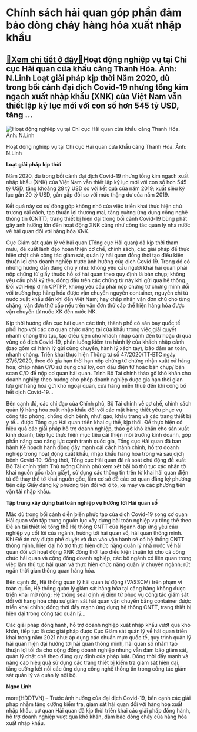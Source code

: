 Chính sách hải quan góp phần đảm bảo dòng chảy hàng hóa xuất nhập khẩu
======================================================================

[:gift:Xem chi tiết ở đây:gift:](https://hddtvn.com/chinh-sach-hai-quan-gop-phan-dam-bao-dong-chay-hang-hoa-xuat-nhap-khau/)Hoạt động nghiệp vụ tại Chi cục Hải quan cửa khẩu cảng Thanh Hóa. Ảnh: N.Linh Loạt giải pháp kịp thời Năm 2020, dù trong bối cảnh đại dịch Covid-19 nhưng tổng kim ngạch xuất nhập khẩu (XNK) của Việt Nam vẫn thiết lập kỷ lục mới với con số hơn 545 tỷ USD, tăng …
---------------------------------------------------------------------------------------------------------------------------------------------------------------------------------------------------------------------------------------------------------------------





![Hoạt động nghiệp vụ tại Chi cục Hải quan cửa khẩu cảng Thanh Hóa. 	Ảnh: N.Linh](https://hddtvn.com/wp-content/uploads/2021/01/5055_6-DSCF5221.jpg "Hoạt động nghiệp vụ tại Chi cục Hải quan cửa khẩu cảng Thanh Hóa. 	Ảnh: N.Linh")


Hoạt động nghiệp vụ tại Chi cục Hải quan cửa khẩu cảng Thanh Hóa. Ảnh: N.Linh



**Loạt giải pháp kịp thời**


Năm 2020, dù trong bối cảnh đại dịch Covid-19 nhưng tổng kim ngạch xuất nhập khẩu (XNK) của Việt Nam vẫn thiết lập kỷ lục mới với con số hơn 545 tỷ USD, tăng khoảng 28 tỷ USD so với kết quả của năm 2019; xuất siêu kỷ lục gần 20 tỷ USD, gần gấp đôi so với mức thặng dư của năm 2019.


Kết quả này có sự đóng góp không nhỏ của việc triển khai thực hiện chủ trương cải cách, tạo thuận lợi thương mại, tăng cường ứng dụng công nghệ thông tin (CNTT); trang thiết bị hiện đại trong bối cảnh Covid-19 bùng phát gây ảnh hưởng lớn đến hoạt động XNK cũng như công tác quản lý nhà nước về hải quan đối với hàng hóa XNK.


Cục Giám sát quản lý về hải quan (Tổng cục Hải quan) đã kịp thời tham mưu, đề xuất lãnh đạo hoàn thiện cơ chế, chính sách, các giải pháp để thực hiện chặt chẽ công tác giám sát, quản lý hải quan đồng thời tạo điều kiện thuận lợi cho doanh nghiệp trước ảnh hưởng của dịch Covid 19. Trong đó có những hướng dẫn đáng chú ý như: không yêu cầu người khai hải quan phải nộp chứng từ giấy thuộc hồ sơ hải quan theo quy định là bản chụp; không yêu cầu phải ký tên, đóng dấu trên các chứng từ này khi gửi qua hệ thống. Đối với Hiệp định CPTPP, không yêu cầu phải nộp chứng từ chứng minh đối với trường hợp hàng hóa được vận chuyển nguyên container, nguyên chì từ nước xuất khẩu đến khi đến Việt Nam; hay chấp nhận vận đơn chủ cho từng chặng, vận đơn thứ cấp nếu trên vận đơn thứ cấp thể hiện hàng hóa được vận chuyển từ nước XK đến nước NK.


Kịp thời hướng dẫn cục hải quan các tỉnh, thành phố có sân bay quốc tế phối hợp với các cơ quan chức năng tại cửa khẩu trong việc giải quyết nhanh chóng thủ tục, tạo điều kiện cho khách nhập cảnh đến từ hoặc đi qua vùng có dịch Covid-19, phân luồng kiểm tra hành lý của khách nhập cảnh (bao gồm cả hành lý gửi cùng chuyến, hành lý xách tay), bảo đảm an toàn, nhanh chóng. Triển khai thực hiện Thông tư số 47/2020/TT-BTC ngày 27/5/2020, theo đó gia hạn thời hạn nộp chứng từ chứng nhận xuất xứ hàng hóa; chấp nhận C/O sử dụng chữ ký, con dấu điện tử hoặc bản chụp/ bản scan C/O để nộp cơ quan hải quan. Trình Bộ Tài chính tháo gỡ khó khăn cho doanh nghiệp theo hướng cho phép doanh nghiệp được gia hạn thời gian lưu giữ hàng hóa gửi kho ngoại quan, cửa hàng miễn thuế đến khi công bố hết dịch Covid-19…


Bên cạnh đó, các chỉ đạo của Chính phủ, Bộ Tài chính về cơ chế, chính sách quản lý hàng hóa xuất nhập khẩu đối với các mặt hàng thiết yếu phục vụ công tác phòng, chống dịch bệnh, như: gạo, khẩu trang và các trang thiết bị y tế… được Tổng cục Hải quan triển khai cụ thể, kịp thời. Để thực hiện có hiệu quả các giải pháp hỗ trợ doanh nghiệp, tháo gỡ khó khăn cho sản xuất kinh doanh; tiếp tục thực hiện mục tiêu cải thiện môi trường kinh doanh, góp phần nâng cao năng lực cạnh tranh quốc gia, Tổng cục Hải quan đã ban hành Kế hoạch hành động đẩy mạnh cải cách hành chính, hỗ trợ doanh nghiệp trong hoạt động xuất khẩu, nhập khẩu hàng hóa trong và sau dịch bệnh Covid-19. Đồng thời, Tổng cục Hải quan đã rà soát chủ động đề xuất Bộ Tài chính trình Thủ tướng Chính phủ xem xét bãi bỏ thủ tục xác nhận tờ khai nguồn gốc (bản giấy), sử dụng các thông tin trên tờ khai hải quan điện tử để thay thế tờ khai nguồn gốc, làm cơ sở để các cơ quan đăng ký phương tiện cấp Giấy đăng ký phương tiện đối với ô tô, xe máy và các phương tiện vận tải nhập khẩu.


**Tập trung xây dựng bài toán nghiệp vụ hướng tới Hải quan số**


Mặc dù trong bối cảnh diễn biến phức tạp của dịch Covid-19 song cơ quan Hải quan vẫn tập trung nguồn lực xây dựng bài toán nghiệp vụ tổng thể theo Đề án tái thiết kế tổng thể Hệ thống CNTT của Ngành đáp ứng yêu cầu nghiệp vụ cốt lõi của ngành, hướng tới hải quan số, hải quan thông minh. Khi Đề án này được phê duyệt và đưa vào vận hành sẽ có hệ thống CNTT thông minh, hiện đại hỗ trợ thực hiện chức năng quản lý nhà nước về hải quan đối với hoạt động XNK đồng thời tạo điều kiện thuận lợi cho cả công chức hải quan và cộng đồng doanh nghiệp, các bộ ngành có liên quan trong việc làm thủ tục hải quan và thực hiện chức năng quản lý chuyên ngành; rút ngắn thời gian thông quan hàng hóa.


Bên cạnh đó, Hệ thống quản lý hải quan tự động (VASSCM) trên phạm vi toàn quốc, Hệ thống quản lý giám sát hàng hóa tại cảng hàng không được triển khai mở rộng; Hệ thống seal định vị điện tử phục vụ công tác giám sát đối với hàng hóa chịu sự giám sát hải quan vận chuyển bằng container được triển khai chính; đồng thời đẩy mạnh ứng dụng hệ thống CNTT, trang thiết bị hiện đại trong công tác quản lý…


Các giải pháp đồng hành, hỗ trợ doanh nghiệp xuất nhập khẩu vượt qua khó khăn, tiếp tục là các giải pháp được Cục Giám sát quản lý về hải quan triển khai trong năm 2021 như: áp dụng các chuẩn mực quốc tế, quy trình quản lý hải quan hiện đại hướng tới hải quan thông minh, hải quan số nhằm tạo thuận lợi tối đa cho cộng đồng doanh nghiệp nhưng vẫn đảm bảo giám sát, quản lý chặt chẽ theo đúng quy định của pháp luật. Đồng thời đẩy mạnh và nâng cao hiệu quả sử dụng các trang thiết bị kiểm tra giám sát hiện đại, tăng cường kết nối các ứng dụng công nghệ thông tin trong công tác giám sát quản lý và quản lý nội bộ.




**Ngọc Linh**



more(HDDTVN) – Trước ảnh hưởng của đại dịch Covid-19, bên cạnh các giải pháp nhằm tăng cường kiểm tra, giám sát hải quan đối với hàng hóa xuất nhập khẩu, cơ quan Hải quan đã kịp thời triển khai các giải pháp đồng hành, hỗ trợ doanh nghiệp vượt qua khó khăn, đảm bảo dòng chảy của hàng hóa xuất nhập khẩu.

